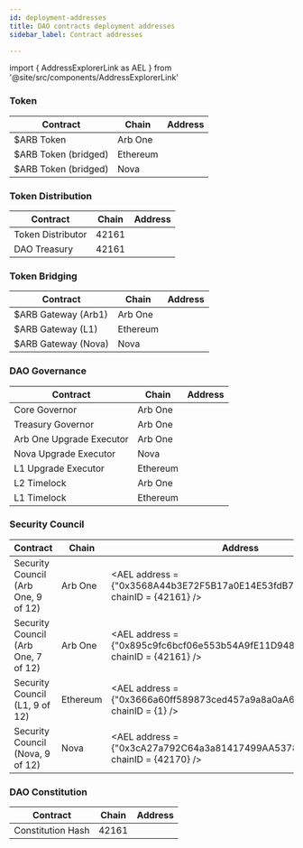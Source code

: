 ```yaml
---
id: deployment-addresses
title: DAO contracts deployment addresses
sidebar_label: Contract addresses

---
```


import { AddressExplorerLink as AEL } from '@site/src/components/AddressExplorerLink'

### Token

| Contract             | Chain    | Address                                     |
| -------------------- | -------- | ------------------------------------------- |
| $ARB Token           | Arb One  | <AEL   address = {503} chainID= {42161} />  |
| $ARB Token (bridged) | Ethereum | <AEL   address = {503} chainID= {1}  />     |
| $ARB Token (bridged) | Nova     | <AEL   address = {503} chainID= {42170}  /> |

### Token Distribution

| Contract          | Chain | Address                                            |
| ----------------- | ----- | -------------------------------------------------- |
| Token Distributor | 42161 | <AEL   address  =  {503}   chainID  =  {42161}  /> |
| DAO Treasury      | 42161 | <AEL   address  =  {503}   chainID  =  {42161}  /> |

### Token Bridging

| Contract            | Chain    | Address                                   |
| ------------------- | -------- | ----------------------------------------- |
| $ARB Gateway (Arb1) | Arb One  | <AEL address = {503} chainID = {42161} /> |
| $ARB Gateway (L1)   | Ethereum | <AEL address = {503} chainID = {1} />     |
| $ARB Gateway (Nova) | Nova     | <AEL address = {503} chainID = {42170} /> |

### DAO Governance

| Contract                 | Chain    | Address                                   |
| ------------------------ | -------- | ----------------------------------------- |
| Core Governor            | Arb One  | <AEL address = {503} chainID = {42161} /> |
| Treasury Governor        | Arb One  | <AEL address = {503} chainID = {42161} /> |
| Arb One Upgrade Executor | Arb One  | <AEL address = {503} chainID = {42161} /> |
| Nova Upgrade Executor    | Nova     | <AEL address = {503} chainID = {42170} /> |
| L1 Upgrade Executor      | Ethereum | <AEL address = {503} chainID = {1} />     |
| L2 Timelock              | Arb One  | <AEL address = {503} chainID = {42161} /> |
| L1 Timelock              | Ethereum | <AEL address = {503} chainID = {1} />     |

### Security Council

| Contract                            | Chain    | Address                                   |
| ----------------------------------- | -------- | ----------------------------------------- |
| Security Council (Arb One, 9 of 12) | Arb One  | <AEL address = {"0x3568A44b3E72F5B17a0E14E53fdB7366B3B7Ad13"} chainID = {42161} /> |
| Security Council (Arb One, 7 of 12) | Arb One  | <AEL address = {"0x895c9fc6bcf06e553b54A9fE11D948D67a9B76FA"} chainID = {42161} /> |
| Security Council (L1, 9 of 12)      | Ethereum | <AEL address = {"0x3666a60ff589873ced457a9a8a0aA6F83D708767"} chainID = {1}  />    |
| Security Council (Nova, 9 of 12)    | Nova     | <AEL address = {"0x3cA27a792C64a3a81417499AA53786A41812B2cd"} chainID = {42170} /> |

### DAO Constitution

| Contract          | Chain | Address                                            |
| ----------------- | ----- | -------------------------------------------------- |
| Constitution Hash | 42161 | <AEL   address  =  {503}   chainID  =  {42161}  /> |
